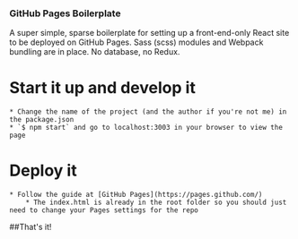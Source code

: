 ### GitHub Pages Boilerplate

A super simple, sparse boilerplate for setting up a front-end-only React site to be deployed on GitHub Pages.
Sass (scss) modules and Webpack bundling are in place. No database, no Redux.

# Start it up and develop it

    * Change the name of the project (and the author if you're not me) in the package.json
    * `$ npm start` and go to localhost:3003 in your browser to view the page

# Deploy it

    * Follow the guide at [GitHub Pages](https://pages.github.com/)
        * The index.html is already in the root folder so you should just need to change your Pages settings for the repo

##That's it!
